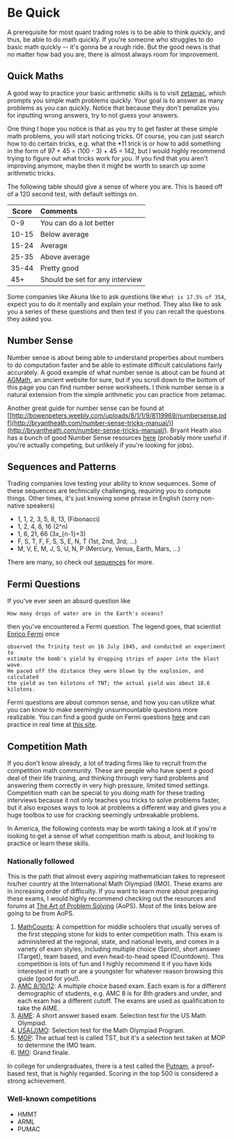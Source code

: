 # Be Quick

A prerequisite for most quant trading roles is to be able to think quickly, and thus, be able to do math quickly.
If you're someone who struggles to do basic math quickly -- it's gonna be a rough ride. But the good news is that 
no matter how bad you are, there is almost always room for improvement.

## Quick Maths

A good way to practice your basic arithmetic skills is to visit [zetamac](https://arithmetic.zetamac.com/), which
prompts you simple math problems quickly. Your goal is to answer as many problems as you can quickly. Notice that
because they don't penalize you for inputting wrong answers, try to not guess your answers.

One thing I hope you notice is that as you try to get faster at these simple math problems, you will start noticing
tricks. Of course, you can just search how to do certain tricks, e.g. what the *11 trick is or how to add something
in the form of 97 + 45 = (100 - 3) + 45 = 142, but I would highly recommend trying to figure out what tricks
work for _you_. If you find that you aren't improving anymore, maybe then it might be worth to search up some
arithmetic tricks.

The following table should give a sense of where you are. This is based off of a 120 second test, with default settings on.

| Score | Comments |
|-------|:---------|
|0-9    |You can do a lot better        |
|10-15  |Below average                  |
|15-24  |Average                        |
|25-35  |Above average                  |
|35-44  |Pretty good                    |
|45+    |Should be set for any interview|

Some companies like Akuna like to ask questions like
```What is 17.5% of 354```,
expect you to do it mentally and explain your method.
They also like to ask you a series of these questions
and then test if you can recall the questions they asked you.

## Number Sense

Number sense is about being able to understand properties about numbers to do computation faster
and be able to estimate difficult calculations fairly accurately. A good example of
what number sense is about can be found at [AGMath](https://www.agmath.com/57427/index.html),
an ancient website for sure, but if you scroll down to the bottom of this page you can find
number sense worksheets. I think number sense is a natural extension from the simple arithmetic
you can practice from zetamac.

Another great guide for number sense can be found at [[http://bowenpeters.weebly.com/uploads/8/1/1/9/8119969/numbersense.pdf](http://bryantheath.com/number-sense-tricks-manual/)](http://bryantheath.com/number-sense-tricks-manual/). Bryant Heath also has a bunch of good Number Sense resources [here](http://bryantheath.com/number-sense-tricks-manual/) (probably more useful if you're actually competing, but unlikely if you're looking for jobs).

## Sequences and Patterns

Trading companies love testing your ability to know sequences. Some of these sequences are technically challenging,
requiring you to compute things. Other times, it's just knowing some phrase in English (sorry non-native speakers)

- 1, 1, 2, 3, 5, 8, 13, (Fibonacci)
- 1, 2, 4, 8, 16 (2^n)
- 1, 6, 21, 66 (3x_{n-1}+3)
- F, S, T, F, F, S, S, E, N, T (1st, 2nd, 3rd, ...)
- M, V, E, M, J, S, U, N, P (Mercury, Venus, Earth, Mars, ...)

There are many, so check out [sequences](../appendix/sequences.md) for more.

## Fermi Questions

If you've ever seen an absurd question like

```text
How many drops of water are in the Earth's oceans?
```

then you've encountered a Fermi question. The legend goes, that scientist [Enrico Fermi](https://en.wikipedia.org/wiki/Enrico_Fermi)
once

```text
observed the Trinity test on 16 July 1945, and conducted an experiment to
estimate the bomb's yield by dropping strips of paper into the blast wave.
He paced off the distance they were blown by the explosion, and calculated
the yield as ten kilotons of TNT; the actual yield was about 18.6 kilotons.
```

Fermi questions are about common sense, and how you can utilize what you can know to make seemingly unsurmountable questions
more realizable. You can find a good guide on Fermi questions [here](http://www.physics.uwo.ca/science_olympics/events/puzzles/fermi_questions.html) and can practice in real time at [this site](https://andrechek.com/projects/fermi).

## Competition Math

If you don't know already, a lot of trading firms like to recruit from the competition math community.
These are people who have spent a good deal of their life training, and thinking through very hard problems
and answering them correctly in very high pressure, limited timed settings. Competition math
can be special to you doing math for these trading interviews because it not only teaches you tricks
to solve problems faster, but it also exposes ways to look at problems a different way and gives you
a huge toolbox to use for cracking seemingly unbreakable problems.

In America, the following contests may be worth taking a look at if you're looking to get a sense of
what competition math is about, and looking to practice or learn these skills.

### Nationally followed

This is the path that almost every aspiring mathematician takes to represent his/her country at the International Math Olympiad (IMO).
These exams are in increasing order of difficulty. If you want to learn more about preparing these exams, I would highly recommend
checking out the resources and forums at [The Art of Problem Solving](https://artofproblemsolving.com/) (AoPS). Most of the links below are going to be from AoPS.

1. [MathCounts](https://artofproblemsolving.com/wiki/index.php/MATHCOUNTS): A competition for middle schoolers that usually serves of the first stepping stone for kids to enter competition math.
This exam is administered at the regional, state, and national levels, and comes in a variety of exam styles,
including multiple choice (Sprint), short answer (Target), team based, and even head-to-head speed (Countdown).
This competition is lots of fun and I highly recommend it if you have kids interested in math or are a youngster for whatever reason browsing this guide (good for you!).
2. [AMC 8/10/12](https://artofproblemsolving.com/wiki/index.php/AMC_Problems_and_Solutions): A multiple choice based exam. Each exam is for a different demographic of students,
e.g. AMC 8 is for 8th graders and under, and each exam has a different cutoff. The exams are used as qualification
to take the AIME.
3. [AIME](https://artofproblemsolving.com/wiki/index.php/AIME_Problems_and_Solutions): A short answer based exam. Selection test for the US Math Olympiad.
4. [USA(J)MO](https://artofproblemsolving.com/wiki/index.php/USAMO_Problems_and_Solutions): Selection test for the Math Olympiad Program.
5. [MOP](https://artofproblemsolving.com/wiki/index.php/Mathematical_Olympiad_Summer_Program): The actual test is called TST, but it's a selection test taken at MOP to determine the IMO team.
6. [IMO](https://artofproblemsolving.com/wiki/index.php/IMO_Problems_and_Solutions): Grand finale.

In college for undergraduates, there is a test called the [Putnam](https://artofproblemsolving.com/wiki/index.php/William_Lowell_Putnam_Mathematical_Competition), a proof-based test, that is highly regarded.
Scoring in the top 500 is considered a strong achievement.

### Well-known competitions

- HMMT
- ARML
- PUMAC
